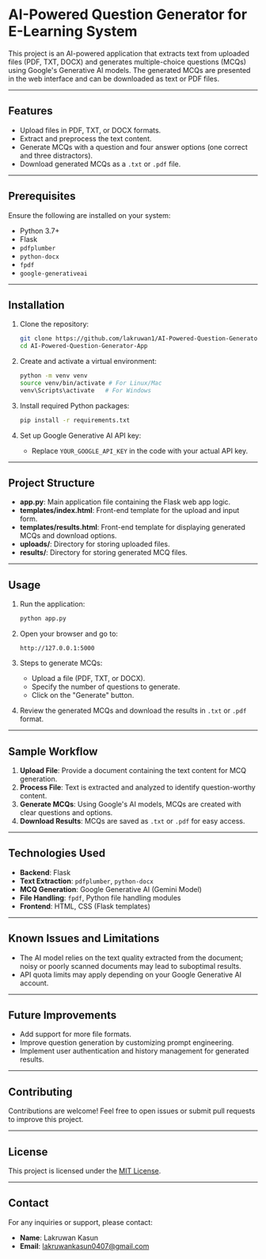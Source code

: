# AI-Powered Question Generator for E-Learning System

This project is an AI-powered application that extracts text from uploaded files (PDF, TXT, DOCX) and generates multiple-choice questions (MCQs) using Google's Generative AI models. The generated MCQs are presented in the web interface and can be downloaded as text or PDF files.

---

## Features
- Upload files in PDF, TXT, or DOCX formats.
- Extract and preprocess the text content.
- Generate MCQs with a question and four answer options (one correct and three distractors).
- Download generated MCQs as a `.txt` or `.pdf` file.

---

## Prerequisites
Ensure the following are installed on your system:
- Python 3.7+
- Flask
- `pdfplumber`
- `python-docx`
- `fpdf`
- `google-generativeai`

---

## Installation

1. Clone the repository:
   ```bash
   git clone https://github.com/lakruwan1/AI-Powered-Question-Generator-App.git
   cd AI-Powered-Question-Generator-App
   ```

2. Create and activate a virtual environment:
   ```bash
   python -m venv venv
   source venv/bin/activate # For Linux/Mac
   venv\Scripts\activate   # For Windows
   ```

3. Install required Python packages:
   ```bash
   pip install -r requirements.txt
   ```

4. Set up Google Generative AI API key:
   - Replace `YOUR_GOOGLE_API_KEY` in the code with your actual API key.

---

## Project Structure
- **app.py**: Main application file containing the Flask web app logic.
- **templates/index.html**: Front-end template for the upload and input form.
- **templates/results.html**: Front-end template for displaying generated MCQs and download options.
- **uploads/**: Directory for storing uploaded files.
- **results/**: Directory for storing generated MCQ files.

---

## Usage

1. Run the application:
   ```bash
   python app.py
   ```

2. Open your browser and go to:
   ```
   http://127.0.0.1:5000
   ```

3. Steps to generate MCQs:
   - Upload a file (PDF, TXT, or DOCX).
   - Specify the number of questions to generate.
   - Click on the "Generate" button.

4. Review the generated MCQs and download the results in `.txt` or `.pdf` format.

---

## Sample Workflow
1. **Upload File**: Provide a document containing the text content for MCQ generation.
2. **Process File**: Text is extracted and analyzed to identify question-worthy content.
3. **Generate MCQs**: Using Google's AI models, MCQs are created with clear questions and options.
4. **Download Results**: MCQs are saved as `.txt` or `.pdf` for easy access.

---

## Technologies Used
- **Backend**: Flask
- **Text Extraction**: `pdfplumber`, `python-docx`
- **MCQ Generation**: Google Generative AI (Gemini Model)
- **File Handling**: `fpdf`, Python file handling modules
- **Frontend**: HTML, CSS (Flask templates)

---

## Known Issues and Limitations
- The AI model relies on the text quality extracted from the document; noisy or poorly scanned documents may lead to suboptimal results.
- API quota limits may apply depending on your Google Generative AI account.

---

## Future Improvements
- Add support for more file formats.
- Improve question generation by customizing prompt engineering.
- Implement user authentication and history management for generated results.

---

## Contributing
Contributions are welcome! Feel free to open issues or submit pull requests to improve this project.

---

## License
This project is licensed under the [MIT License](LICENSE).

---

## Contact
For any inquiries or support, please contact:
- **Name**: Lakruwan Kasun
- **Email**: lakruwankasun0407@gmail.com
